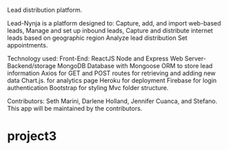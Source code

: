 Lead distribution platform.

Lead-Nynja is a platform designed to: Capture, add, and import web-based leads, Manage and set up inbound leads, Capture and distribute internet leads based on geographic region Analyze lead distribution Set appointments.

Technology used: Front-End: ReactJS Node and Express Web Server-Backend/storage MongoDB Database with Mongoose ORM to store lead information Axios for GET and POST routes for retrieving and adding new data Chart.js. for analytics page Heroku for deployment Firebase for login authentication Bootstrap for styling Mvc folder structure.

Contributors: Seth Marini, Darlene Holland, Jennifer Cuanca, and Stefano. This app will be maintained by the contributors.
# project3
